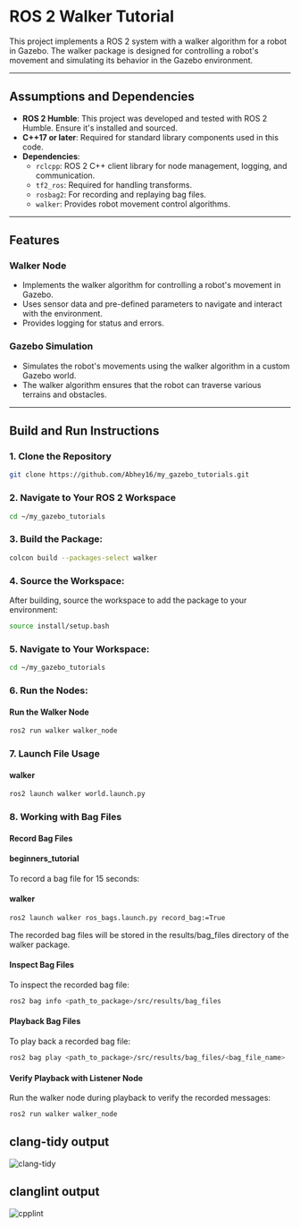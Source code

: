 # ROS 2 Walker Tutorial

This project implements a ROS 2 system with a walker algorithm for a robot in Gazebo. The walker package is designed for controlling a robot's movement and simulating its behavior in the Gazebo environment.

---

## Assumptions and Dependencies
- **ROS 2 Humble**: This project was developed and tested with ROS 2 Humble. Ensure it's installed and sourced.
- **C++17 or later**: Required for standard library components used in this code.
- **Dependencies**:
  - `rclcpp`: ROS 2 C++ client library for node management, logging, and communication.
  - `tf2_ros`: Required for handling transforms.
  - `rosbag2`: For recording and replaying bag files.
  - `walker`: Provides robot movement control algorithms.

---

## Features
### Walker Node
- Implements the walker algorithm for controlling a robot's movement in Gazebo.
- Uses sensor data and pre-defined parameters to navigate and interact with the environment.
- Provides logging for status and errors.

### Gazebo Simulation
- Simulates the robot's movements using the walker algorithm in a custom Gazebo world.
- The walker algorithm ensures that the robot can traverse various terrains and obstacles.

---

## Build and Run Instructions

### 1. Clone the Repository
   ```sh
   git clone https://github.com/Abhey16/my_gazebo_tutorials.git
   ```
### 2. Navigate to Your ROS 2 Workspace
   ```sh
   cd ~/my_gazebo_tutorials
   ```
### 3. Build the Package:
   ```sh
   colcon build --packages-select walker
   ```
### 4. Source the Workspace:
   After building, source the workspace to add the package to your environment:
   ```sh
   source install/setup.bash
  ```
### 5. Navigate to Your Workspace:
   ```sh
   cd ~/my_gazebo_tutorials
   ```

### 6. Run the Nodes:
#### Run the Walker Node
   ```sh
   ros2 run walker walker_node

   ```

### 7. Launch File Usage
#### walker
```sh
ros2 launch walker world.launch.py
```

### 8. Working with Bag Files
#### Record Bag Files

#### beginners_tutorial
To record a bag file for 15 seconds:

#### walker
```sh
ros2 launch walker ros_bags.launch.py record_bag:=True
```
The recorded bag files will be stored in the results/bag_files directory of the walker package.


#### Inspect Bag Files
To inspect the recorded bag file:

   ```sh
   ros2 bag info <path_to_package>/src/results/bag_files
   ```

#### Playback Bag Files
To play back a recorded bag file:

   ```sh
   ros2 bag play <path_to_package>/src/results/bag_files/<bag_file_name>
   ```

#### Verify Playback with Listener Node
Run the walker node during playback to verify the recorded messages:
   ```sh
   ros2 run walker walker_node
   ```


## clang-tidy output
![clang-tidy](https://github.com/user-attachments/assets/4d99f3f0-50c9-4c9d-ae19-bc3a38c82f54)


## clanglint output
![cpplint](https://github.com/user-attachments/assets/59eb8742-6eae-452d-8cb1-fed349cc33f7)



